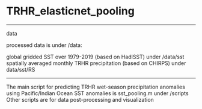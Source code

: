# TRHR_elasticnet_pooling
------------------------------------------------------------------------
data

processed data is under /data:

global gridded SST over 1979-2019 (based on HadISST) under /data/sst
spatially averaged monthly TRHR precipitation (based on CHIRPS) under data/sst/RS

------------------------------------------------------------------------

The main script for predicting TRHR wet-season precipitation anomalies using Pacific/Indian Ocean SST anomalies is sst_pooling.m under /scripts
Other scripts are for data post-processing and visualization
